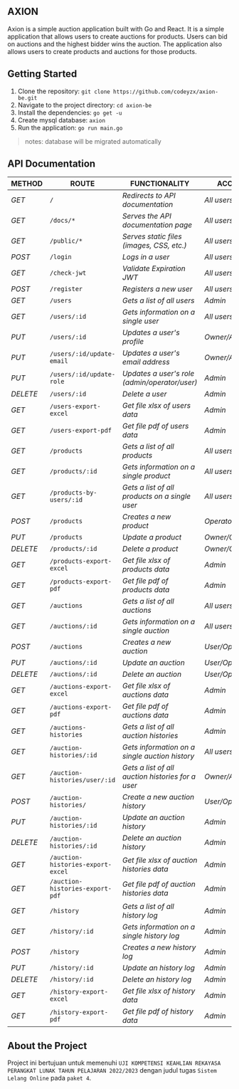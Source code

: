 ## AXION

Axion is a simple auction application built with Go and React. It is a simple application that allows users to create auctions for products. Users can bid on auctions and the highest bidder wins the auction. The application also allows users to create products and auctions for those products.

## Getting Started

1. Clone the repository: `git clone https://github.com/codeyzx/axion-be.git`
2. Navigate to the project directory: `cd axion-be`
3. Install the dependencies: `go get -u`
4. Create mysql database: `axion`
5. Run the application: `go run main.go`

> notes: database will be migrated automatically

## API Documentation

| METHOD   | ROUTE                             | FUNCTIONALITY                                     | ACCESS           |
| -------- | --------------------------------- | ------------------------------------------------- | ---------------- |
| _GET_    | `/`                               | _Redirects to API documentation_                  | _All users_      |
| _GET_    | `/docs/*`                         | _Serves the API documentation page_               | _All users_      |
| _GET_    | `/public/*`                       | _Serves static files (images, CSS, etc.)_         | _All users_      |
| _POST_   | `/login`                          | _Logs in a user_                                  | _All users_      |
| _GET_    | `/check-jwt`                      | _Validate Expiration JWT_                         | _All users_      |
| _POST_   | `/register`                       | _Registers a new user_                            | _All users_      |
| _GET_    | `/users`                          | _Gets a list of all users_                        | _Admin_          |
| _GET_    | `/users/:id`                      | _Gets information on a single user_               | _All users_      |
| _PUT_    | `/users/:id`                      | _Updates a user's profile_                        | _Owner/Admin_    |
| _PUT_    | `/users/:id/update-email`         | _Updates a user's email address_                  | _Owner/Admin_    |
| _PUT_    | `/users/:id/update-role`          | _Updates a user's role (admin/operator/user)_     | _Admin_          |
| _DELETE_ | `/users/:id`                      | _Delete a user_                                   | _Admin_          |
| _GET_    | `/users-export-excel`             | _Get file xlsx of users data_                     | _Admin_          |
| _GET_    | `/users-export-pdf`               | _Get file pdf of users data_                      | _Admin_          |
| _GET_    | `/products`                       | _Gets a list of all products_                     | _All users_      |
| _GET_    | `/products/:id`                   | _Gets information on a single product_            | _All users_      |
| _GET_    | `/products-by-users/:id`          | _Gets a list of all products on a single user_    | _All users_      |
| _POST_   | `/products`                       | _Creates a new product_                           | _Operator_       |
| _PUT_    | `/products`                       | _Update a product_                                | _Owner/Operator_ |
| _DELETE_ | `/products/:id`                   | _Delete a product_                                | _Owner/Operator_ |
| _GET_    | `/products-export-excel`          | _Get file xlsx of products data_                  | _Admin_          |
| _GET_    | `/products-export-pdf`            | _Get file pdf of products data_                   | _Admin_          |
| _GET_    | `/auctions`                       | _Gets a list of all auctions_                     | _All users_      |
| _GET_    | `/auctions/:id`                   | _Gets information on a single auction_            | _All users_      |
| _POST_   | `/auctions`                       | _Creates a new auction_                           | _User/Operator_  |
| _PUT_    | `/auctions/:id`                   | _Update an auction_                               | _User/Operator_  |
| _DELETE_ | `/auctions/:id`                   | _Delete an auction_                               | _User/Operator_  |
| _GET_    | `/auctions-export-excel`          | _Get file xlsx of auctions data_                  | _Admin_          |
| _GET_    | `/auctions-export-pdf`            | _Get file pdf of auctions data_                   | _Admin_          |
| _GET_    | `/auctions-histories`             | _Gets a list of all auction histories_            | _Admin_          |
| _GET_    | `/auction-histories/:id`          | _Gets information on a single auction history_    | _All users_      |
| _GET_    | `/auction-histories/user/:id`     | _Gets a list of all auction histories for a user_ | _Owner/Admin_    |
| _POST_   | `/auction-histories/`             | _Create a new auction history_                    | _User/Operator_  |
| _PUT_    | `/auction-histories/:id`          | _Update an auction history_                       | _Admin_          |
| _DELETE_ | `/auction-histories/:id`          | _Delete an auction history_                       | _Admin_          |
| _GET_    | `/auction-histories-export-excel` | _Get file xlsx of auction histories data_         | _Admin_          |
| _GET_    | `/auction-histories-export-pdf`   | _Get file pdf of auction histories data_          | _Admin_          |
| _GET_    | `/history`                        | _Gets a list of all history log_                  | _Admin_          |
| _GET_    | `/history/:id`                    | _Gets information on a single history log_        | _Admin_          |
| _POST_   | `/history`                        | _Creates a new history log_                       | _Admin_          |
| _PUT_    | `/history/:id`                    | _Update an history log_                           | _Admin_          |
| _DELETE_ | `/history/:id`                    | _Delete an history log_                           | _Admin_          |
| _GET_    | `/history-export-excel`           | _Get file xlsx of history data_                   | _Admin_          |
| _GET_    | `/history-export-pdf`             | _Get file pdf of history data_                    | _Admin_          |

## About the Project

Project ini bertujuan untuk memenuhi `UJI KOMPETENSI KEAHLIAN REKAYASA PERANGKAT LUNAK TAHUN PELAJARAN 2022/2023` dengan judul tugas `Sistem Lelang Online` pada `paket 4`.
